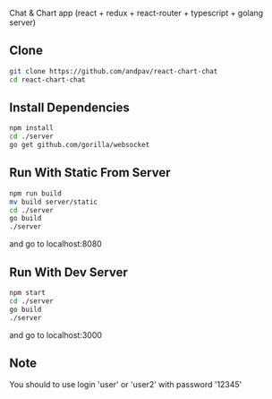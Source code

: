 Chat & Chart app (react + redux + react-router + typescript + golang server)

## Clone
```bash
git clone https://github.com/andpav/react-chart-chat
cd react-chart-chat
```

## Install Dependencies
```bash
npm install
cd ./server
go get github.com/gorilla/websocket
```

## Run With Static From Server
```bash
npm run build
mv build server/static
cd ./server
go build
./server
```
and go to localhost:8080

## Run With Dev Server
```bash
npm start
cd ./server
go build
./server

```
and go to localhost:3000


## Note
You should to use login 'user' or 'user2' with password '12345'
